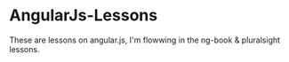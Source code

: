 # AngularJs-Lessons
These are lessons on angular.js, I'm flowwing in the ng-book & pluralsight lessons. 
